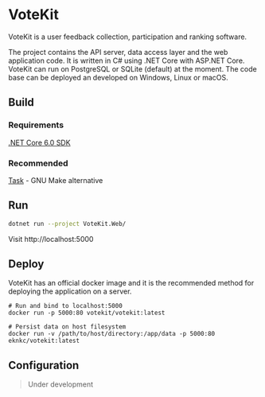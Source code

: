 # VoteKit

VoteKit is a user feedback collection, participation and ranking software.

The project contains the API server, data access layer and the web application code. It is written in C# using .NET Core with ASP.NET Core.
VoteKit can run on PostgreSQL or SQLite (default) at the moment. The code base can be deployed an developed on Windows, Linux or macOS.

## Build

### Requirements

[.NET Core 6.0 SDK](https://www.microsoft.com/net/download/core)

### Recommended

[Task](https://taskfile.dev/) - GNU Make alternative

## Run

```sh
dotnet run --project VoteKit.Web/
```

Visit http://localhost:5000

## Deploy

VoteKit has an official docker image and it is the recommended method for deploying the application on a server.

```
# Run and bind to localhost:5000
docker run -p 5000:80 votekit/votekit:latest

# Persist data on host filesystem
docker run -v /path/to/host/directory:/app/data -p 5000:80 eknkc/votekit:latest
```

## Configuration

> Under development
